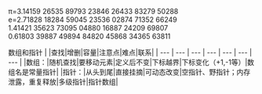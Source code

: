 π=3.14159 26535 89793 23846 26433 83279 50288  
e=2.71828 18284 59045 23536 02874 71352 66249  
  1.41421 35623 73095 04880 16887 24209 69807  
  0.61803 39887 49894 84820 45868 34365 63811  
  
数组和指针
| |查找|增删|容量|注意点|难点|联系|
| --- | --- | --- | --- | --- | --- | --- |
|数组：|随机查找|要移动元素|定义后不变|下标越界|下标变化（+1,-1等）|数组名是常量指针|
|指针：|从头到尾|直接挂摘|可动态改变|空指针、野指针；内存泄露，重复释放|多级指针|指针数组|

